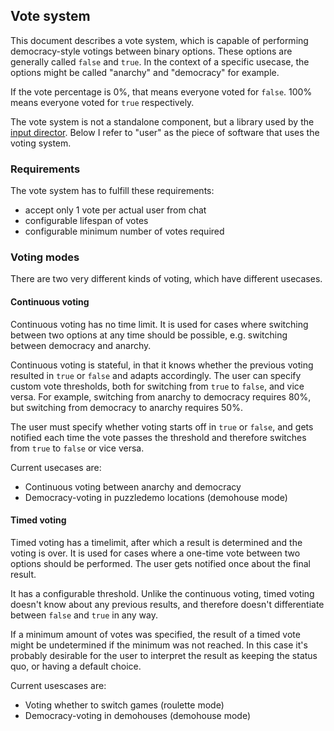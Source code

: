 
## Vote system

This document describes a vote system, which is capable of performing democracy-style votings between binary options.
These options are generally called `false` and `true`.
In the context of a specific usecase, the options might be called "anarchy" and "democracy" for example.

If the vote percentage is 0%, that means everyone voted for `false`. 100% means everyone voted for `true` respectively. 

The vote system is not a standalone component, but a library used by the [input director](/drafts/inputdirector.md).
Below I refer to "user" as the piece of software that uses the voting system.

### Requirements

The vote system has to fulfill these requirements:
- accept only 1 vote per actual user from chat
- configurable lifespan of votes
- configurable minimum number of votes required

### Voting modes

There are two very different kinds of voting, which have different usecases.

#### Continuous voting
Continuous voting has no time limit.
It is used for cases where switching between two options at any time should be possible, e.g. switching between democracy and anarchy.

Continuous voting is stateful, in that it knows whether the previous voting resulted in `true` or `false` and adapts accordingly.
The user can specify custom vote thresholds, both for switching from `true` to `false`, and vice versa.
For example, switching from anarchy to democracy requires 80%, but switching from democracy to anarchy requires 50%.

The user must specify whether voting starts off in `true` or `false`,
and gets notified each time the vote passes the threshold and therefore switches from `true` to `false` or vice versa.

Current usecases are:
- Continuous voting between anarchy and democracy
- Democracy-voting in puzzledemo locations (demohouse mode)

#### Timed voting
Timed voting has a timelimit, after which a result is determined and the voting is over.
It is used for cases where a one-time vote between two options should be performed.
The user gets notified once about the final result.

It has a configurable threshold. Unlike the continuous voting, timed voting doesn't know about any previous results,
and therefore doesn't differentiate between `false` and `true` in any way.

If a minimum amount of votes was specified, the result of a timed vote might be undetermined if the minimum was not reached.
In this case it's probably desirable for the user to interpret the result as keeping the status quo, or having a default choice.

Current usescases are:
- Voting whether to switch games (roulette mode)
- Democracy-voting in demohouses (demohouse mode)
